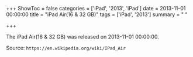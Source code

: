 +++
ShowToc = false
categories = ['iPad', '2013', 'iPad']
date = 2013-11-01 00:00:00
title = "iPad Air(16 & 32 GB)"
tags = ['iPad', '2013']
summary = " "

+++

The iPad Air(16 & 32 GB) was released on 2013-11-01 00:00:00.

Source: `https://en.wikipedia.org/wiki/IPad_Air`



